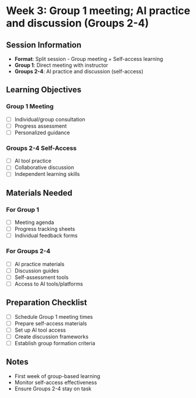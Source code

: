 # Week 3: Group 1 meeting; AI practice and discussion (Groups 2-4)

## Session Information
- **Format**: Split session - Group meeting + Self-access learning
- **Group 1**: Direct meeting with instructor
- **Groups 2-4**: AI practice and discussion (self-access)

## Learning Objectives
### Group 1 Meeting
- [ ] Individual/group consultation
- [ ] Progress assessment
- [ ] Personalized guidance

### Groups 2-4 Self-Access
- [ ] AI tool practice
- [ ] Collaborative discussion
- [ ] Independent learning skills

## Materials Needed
### For Group 1
- [ ] Meeting agenda
- [ ] Progress tracking sheets
- [ ] Individual feedback forms

### For Groups 2-4
- [ ] AI practice materials
- [ ] Discussion guides
- [ ] Self-assessment tools
- [ ] Access to AI tools/platforms

## Preparation Checklist
- [ ] Schedule Group 1 meeting times
- [ ] Prepare self-access materials
- [ ] Set up AI tool access
- [ ] Create discussion frameworks
- [ ] Establish group formation criteria

## Notes
- First week of group-based learning
- Monitor self-access effectiveness
- Ensure Groups 2-4 stay on task
